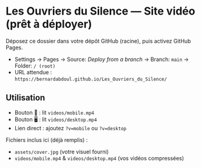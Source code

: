 # Les Ouvriers du Silence — Site vidéo (prêt à déployer)

Déposez ce dossier dans votre dépôt GitHub (racine), puis activez GitHub Pages.
- Settings → Pages → Source: *Deploy from a branch* → Branch: `main` → Folder: `/ (root)`
- URL attendue : `https://bernardabdoul.github.io/Les_Ouvriers_du_Silence/`

## Utilisation
- Bouton 📱 : lit `videos/mobile.mp4`
- Bouton 🖥️ : lit `videos/desktop.mp4`
- Lien direct : ajoutez `?v=mobile` ou `?v=desktop`

Fichiers inclus ici (déjà remplis) :
- `assets/cover.jpg` (votre visuel fourni)
- `videos/mobile.mp4` & `videos/desktop.mp4` (vos vidéos compressées)
